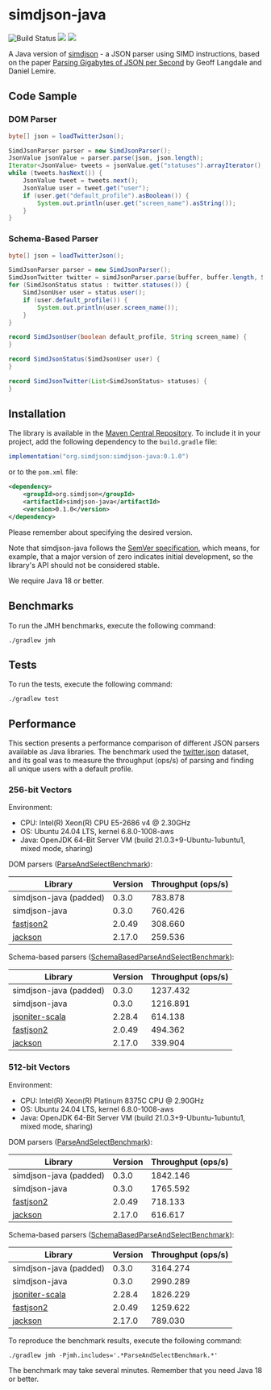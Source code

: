 simdjson-java
=============
![Build Status](https://github.com/simdjson/simdjson-java/actions/workflows/ci.yml/badge.svg)
[![](https://maven-badges.herokuapp.com/maven-central/org.simdjson/simdjson-java/badge.svg)](https://central.sonatype.com/search?namespace=org.simdjson)
[![](https://img.shields.io/badge/License-Apache%202-blue.svg)](LICENSE)

A Java version of [simdjson](https://github.com/simdjson/simdjson) - a JSON parser using SIMD instructions,
based on the paper [Parsing Gigabytes of JSON per Second](https://arxiv.org/abs/1902.08318) 
by Geoff Langdale and Daniel Lemire.

## Code Sample

### DOM Parser

```java
byte[] json = loadTwitterJson();

SimdJsonParser parser = new SimdJsonParser();
JsonValue jsonValue = parser.parse(json, json.length);
Iterator<JsonValue> tweets = jsonValue.get("statuses").arrayIterator();
while (tweets.hasNext()) {
    JsonValue tweet = tweets.next();
    JsonValue user = tweet.get("user");
    if (user.get("default_profile").asBoolean()) {
        System.out.println(user.get("screen_name").asString());
    }
}
```

### Schema-Based Parser

```java
byte[] json = loadTwitterJson();

SimdJsonParser parser = new SimdJsonParser();
SimdJsonTwitter twitter = simdJsonParser.parse(buffer, buffer.length, SimdJsonTwitter.class);
for (SimdJsonStatus status : twitter.statuses()) {
    SimdJsonUser user = status.user();
    if (user.default_profile()) {
        System.out.println(user.screen_name());
    }
}

record SimdJsonUser(boolean default_profile, String screen_name) {
}

record SimdJsonStatus(SimdJsonUser user) {
}

record SimdJsonTwitter(List<SimdJsonStatus> statuses) {
}
```

## Installation

The library is available in the [Maven Central Repository](https://mvnrepository.com/artifact/org.simdjson/simdjson-java). 
To include it in your project, add the following dependency to the `build.gradle` file:
```groovy
implementation("org.simdjson:simdjson-java:0.1.0")
```

or to the `pom.xml` file:
```xml
<dependency>
    <groupId>org.simdjson</groupId>
    <artifactId>simdjson-java</artifactId>
    <version>0.1.0</version>
</dependency>
```

Please remember about specifying the desired version. 

Note that simdjson-java follows the [SemVer specification](https://semver.org/), which means, for example, that a major 
version of zero indicates initial development, so the library's API should not be considered stable.

We require Java 18 or better.

## Benchmarks

To run the JMH benchmarks, execute the following command:

```./gradlew jmh```

## Tests

To run the tests, execute the following command:

```./gradlew test```

## Performance

This section presents a performance comparison of different JSON parsers available as Java libraries. The benchmark used 
the [twitter.json](src/jmh/resources/twitter.json) dataset, and its goal was to measure the throughput (ops/s) of parsing 
and finding all unique users with a default profile.

### 256-bit Vectors

Environment:
* CPU: Intel(R) Xeon(R) CPU E5-2686 v4 @ 2.30GHz
* OS: Ubuntu 24.04 LTS, kernel 6.8.0-1008-aws
* Java: OpenJDK 64-Bit Server VM (build 21.0.3+9-Ubuntu-1ubuntu1, mixed mode, sharing)

DOM parsers ([ParseAndSelectBenchmark](src/jmh/java/org/simdjson/ParseAndSelectBenchmark.java)):

| Library                                          | Version | Throughput (ops/s) |
|--------------------------------------------------|---------|--------------------|
| simdjson-java (padded)                           | 0.3.0   | 783.878            |
| simdjson-java                                    | 0.3.0   | 760.426            |
| [fastjson2](https://github.com/alibaba/fastjson) | 2.0.49  | 308.660            |
| [jackson](https://github.com/FasterXML/jackson)  | 2.17.0  | 259.536            |

Schema-based parsers ([SchemaBasedParseAndSelectBenchmark](src/jmh/java/org/simdjson/SchemaBasedParseAndSelectBenchmark.java)):

| Library                                                         | Version | Throughput (ops/s) |
|-----------------------------------------------------------------|---------|--------------------|
| simdjson-java (padded)                                          | 0.3.0   | 1237.432           |
| simdjson-java                                                   | 0.3.0   | 1216.891           |
| [jsoniter-scala](https://github.com/plokhotnyuk/jsoniter-scala) | 2.28.4  | 614.138            |
| [fastjson2](https://github.com/alibaba/fastjson)                | 2.0.49  | 494.362            |
| [jackson](https://github.com/FasterXML/jackson)                 | 2.17.0  | 339.904            |

### 512-bit Vectors

Environment:
* CPU: Intel(R) Xeon(R) Platinum 8375C CPU @ 2.90GHz
* OS: Ubuntu 24.04 LTS, kernel 6.8.0-1008-aws
* Java: OpenJDK 64-Bit Server VM (build 21.0.3+9-Ubuntu-1ubuntu1, mixed mode, sharing)

DOM parsers ([ParseAndSelectBenchmark](src/jmh/java/org/simdjson/ParseAndSelectBenchmark.java)):

| Library                                          | Version | Throughput (ops/s) |
|--------------------------------------------------|---------|--------------------|
| simdjson-java (padded)                           | 0.3.0   | 1842.146           |
| simdjson-java                                    | 0.3.0   | 1765.592           |
| [fastjson2](https://github.com/alibaba/fastjson) | 2.0.49  | 718.133            |
| [jackson](https://github.com/FasterXML/jackson)  | 2.17.0  | 616.617            |

Schema-based parsers ([SchemaBasedParseAndSelectBenchmark](src/jmh/java/org/simdjson/SchemaBasedParseAndSelectBenchmark.java)):

| Library                                                         | Version | Throughput (ops/s) |
|-----------------------------------------------------------------|---------|--------------------|
| simdjson-java (padded)                                          | 0.3.0   | 3164.274           |
| simdjson-java                                                   | 0.3.0   | 2990.289           |
| [jsoniter-scala](https://github.com/plokhotnyuk/jsoniter-scala) | 2.28.4  | 1826.229           |
| [fastjson2](https://github.com/alibaba/fastjson)                | 2.0.49  | 1259.622           |
| [jackson](https://github.com/FasterXML/jackson)                 | 2.17.0  | 789.030            |

To reproduce the benchmark results, execute the following command:

```./gradlew jmh -Pjmh.includes='.*ParseAndSelectBenchmark.*'```

The benchmark may take several minutes. Remember that you need Java 18 or better.
